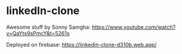 # linkedIn-clone

Awesome stuff by Sonny Samgha:
https://www.youtube.com/watch?v=QaYts9sPmcY&t=5261s

Deployed on firebase:
https://linkedin-clone-d310b.web.app/
